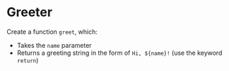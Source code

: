 # Greeter

Create a function `greet`, which:

* Takes the `name` parameter
* Returns a greeting string in the form of `Hi, ${name}!` (use the keyword `return`)
